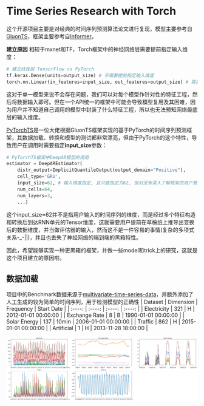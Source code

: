 # Time Series Research with Torch

这个开源项目主要是对经典的时间序列预测算法论文进行复现，模型主要参考自[GluonTS](https://github.com/awslabs/gluon-ts)，框架主要参考自[Informer](https://github.com/zhouhaoyi/Informer2020)。

**建立原因**
相较于mxnet和TF，Torch框架中的神经网络层需要提前指定输入维度：
```python
# 建立线性层 TensorFlow vs PyTorch
tf.keras.Dense(units=output_size) # 不需要提前指定输入维度
torch.nn.Linear(in_features=input_size, out_features=output_size) # 需要提前指定输入维度
```
这对于单一模型来说不会存在问题，我们可以对每个模型作针对性的特征工程，然后将数据输入即可。但在一个API统一的框架中可能会导致模型复用及其困难，因为用户并不知道自己调用的模型中封装了什么特征工程，所以也无法预知网络最底层的输入维度。

[PyTorchTS](https://github.com/zalandoresearch/pytorch-ts)是一位大佬根据GluonTS框架实现的基于PyTorch的时间序列预测框架，其数据加载、转换和模型的测试都非常漂亮，但由于PyTorch的这个特性，导致用户在调用时需要指定**input_size**参数：
```python
# PyTorchTS框架中DeepAR模型的调用
estimator = DeepAREstimator(
    distr_output=ImplicitQuantileOutput(output_domain="Positive"),
    cell_type='GRU',
    input_size=62, # 输入维度指定, 且只能指定为62, 但对没有深入了解框架的用户意义不明
    num_cells=64,
    num_layers=3,
    ...)
```
这个input_size=62并不是指用户输入的时间序列的维度，而是经过多个特征构造和转换后到达RNN单元的Tensor维度，这就需要用户提前在草稿纸上推导出变换后的数据维度，并当做评估器的输入，然而这不是一件容易的事情(复杂的多项式关系-_-||)，并且也丢失了神经网络的端到端的黑箱特性。

因此，希望能够实现一种更黑箱的框架，并做一些model和trick上的研究，这就是这个项目建立的原因啦。

## 数据加载
项目中的Benchmark数据来源于[multivariate-time-series-data](https://github.com/laiguokun/multivariate-time-series-data)，并额外添加了人工生成的较为简单的时间序列，用于检测模型的正确性
| Dataset | Dimension | Frequency | Start Date |
| :----: | :----: | :----: | :----: |
| Electricity | 321 | H | 2012-01-01 00:00:00 |
| Exchange Rate | 8 | B | 1990-01-01 00:00:00 |
| Solar Energy | 137 | 10min | 2006-01-01 00:00:00 |
| Traffic | 862 | H | 2015-01-01 00:00:00 |
| Artificial | 1 | H | 2013-11-28 18:00:00 |

![time-series data show](/images/data_show.png)